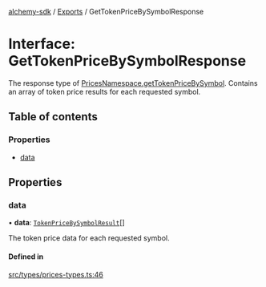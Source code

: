 [alchemy-sdk](../README.md) / [Exports](../modules.md) / GetTokenPriceBySymbolResponse

# Interface: GetTokenPriceBySymbolResponse

The response type of [PricesNamespace.getTokenPriceBySymbol](../classes/PricesNamespace.md#gettokenpricebysymbol).
Contains an array of token price results for each requested symbol.

## Table of contents

### Properties

- [data](GetTokenPriceBySymbolResponse.md#data)

## Properties

### data

• **data**: [`TokenPriceBySymbolResult`](TokenPriceBySymbolResult.md)[]

The token price data for each requested symbol.

#### Defined in

[src/types/prices-types.ts:46](https://github.com/alchemyplatform/alchemy-sdk-js/blob/8f119ad1/src/types/prices-types.ts#L46)
